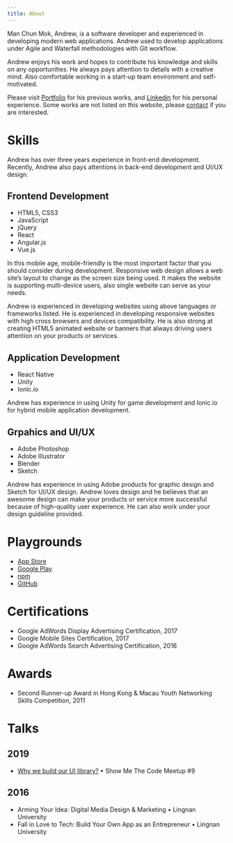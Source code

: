 ```yaml
---
title: About
---
```


Man Chun Mok, Andrew, is a software developer and experienced in developing modern web applications. Andrew used to develop applications under Agile and Waterfall methodologies with Git workflow.

Andrew enjoys his work and hopes to contribute his knowledge and skills on any opportunities. He always pays attention to details with a creative mind. Also comfortable working in a start-up team environment and self-motivated. 

Please visit [Portfolio](./portfolio) for his previous works, and [Linkedin](https://www.linkedin.com/in/andrewmmc/) for his personal experience. Some works are not listed on this website, please [contact](./contact) if you are interested.

# Skills
Andrew has over three years experience in front-end development. Recently, Andrew also pays attentions in back-end development and UI/UX design.

## Frontend Development
* HTML5, CSS3
* JavaScript
* jQuery
* React
* Angular.js
* Vue.js

In this mobile age, mobile-friendly is the most important factor that you should consider during development. Responsive web design allows a web site’s layout to change as the screen size being used. It makes the website is supporting multi-device users, also single website can serve as your needs.

Andrew is experienced in developing websites using above languages or frameworks listed. He is experienced in developing responsive websites with high cross browsers and devices compatibility.  He is also strong at creating HTML5 animated website or banners that always driving users attention on your products or services.

## Application Development
* React Native
* Unity
* Ionic.io

Andrew has experience in using Unity for game development and Ionic.io for hybrid mobile application development.

## Grpahics and UI/UX
* Adobe Photoshop
* Adobe Illustrator
* Blender
* Sketch

Andrew has experience in using Adobe products for graphic design and Sketch for UI/UX design. Andrew loves design and he believes that an awesome design can make your products or service more successful because of high-quality user experience. He can also work under your design guideline provided.

# Playgrounds
* [App Store](https://itunes.apple.com/us/developer/man-chun-mok/id1350308720)
* [Google Play](https://play.google.com/store/apps/developer?id=Andrew+Mok)
* [npm](https://www.npmjs.com/~andrewmmc)
* [GitHub](https://github.com/andrewmmc)

# Certifications
* Google AdWords Display Advertising Certification, 2017
* Google Mobile Sites Certification, 2017
* Google AdWords Search Advertising Certification, 2016

# Awards
* Second Runner-up Award in Hong Kong & Macau Youth Networking Skills Competition, 2011

# Talks
## 2019
* [Why we build our UI library?](https://github.com/andrewmmc/share/blob/master/20190301-ui-library/README.md) • Show Me The Code Meetup #9

## 2016
* Arming Your Idea: Digital Media Design & Marketing • Lingnan University
* Fall in Love to Tech: Build Your Own App as an Entrepreneur • Lingnan University

